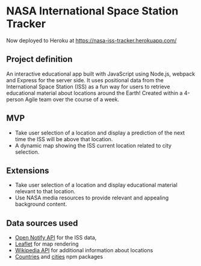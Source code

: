 # NASA International Space Station Tracker

Now deployed to Heroku at <a href="https://nasa-iss-tracker.herokuapp.com/" target="_blank">https://nasa-iss-tracker.herokuapp.com/</a>

## Project definition

An interactive educational app built with JavaScript using Node.js, webpack and Express for the server side. It uses positional data from the International Space Station (ISS) as a fun way for users to retrieve educational material about locations around the Earth! Created within a 4-person Agile team over the course of a week.

## MVP
* Take user selection of a location and display a prediction of the next time the ISS will be above that location.
* A dynamic map showing the ISS current location related to city selection.

## Extensions
* Take user selection of a location and display educational material relevant to that location.
* Use NASA media resources to provide relevant and appealing background content.

## Data sources used
* <a href="http://open-notify.org/" target="_blank">Open Notify API</a>  for the ISS data,
* <a href="https://leafletjs.com/" target="_blank">Leaflet</a> for map rendering
* <a href="https://www.mediawiki.org/wiki/Special:ApiSandbox" target="_blank">Wikipedia API</a> for additional information about locations
* <a href="https://github.com/annexare/Countries" target="_blank">Countries</a> and <a href="https://www.npmjs.com/package/cities.json?activeTab=readme" target="_blank">cities</a> npm packages
